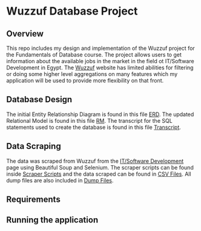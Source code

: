 # Wuzzuf Database Project

## Overview
This repo includes my design and implementation of the Wuzzuf project for the Fundamentals of Database course. The project allows users to get information about the available jobs in the market in the field ot IT/Software Development in Egypt. The [Wuzzuf](https://wuzzuf.net/jobs/egypt) website has limited abilities for filtering or doing some higher level aggregations on many features which my application will be used to provide more flexibility on that front. 

## Database Design
The initial Entity Relationship Diagram is found in this file [ERD](https://github.com/omar-bahgat/MyWuzzuf-DB/blob/main/Entity-Relationship%20Diagram.pdf). The updated Relational Model is found in this file [RM](https://github.com/omar-bahgat/MyWuzzuf-DB/blob/main/Relational%20Model.pdf). The transcript for the SQL statements used to create the database is found in this file [Transcript](https://github.com/omar-bahgat/MyWuzzuf-DB/blob/main/wuzzuf_db.sql).

## Data Scraping
The data was scraped from Wuzzuf from the [IT/Software Development](https://wuzzuf.net/a/IT-Software-Development-Jobs-in-Egypt) page using Beautiful Soup and Selenium. The scraper scripts can be found inside [Scraper Scripts](https://github.com/omar-bahgat/MyWuzzuf-DB/tree/main/Scraper%20Scripts) and the data scraped can be found in [CSV Files](https://github.com/omar-bahgat/MyWuzzuf-DB/tree/main/CSV%20Files). All dump files are also included in [Dump Files](https://github.com/omar-bahgat/MyWuzzuf-DB/tree/main/Dump%20Files).

## Requirements

## Running the application
